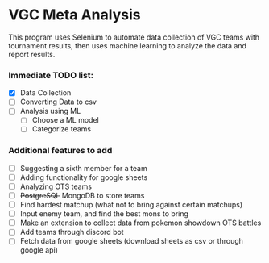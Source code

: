 # VGC Meta Analysis

This program uses Selenium to automate data collection of VGC teams with tournament results, then uses machine learning to analyze the data and report results.

### Immediate TODO list:
- [x] Data Collection
- [ ] Converting Data to csv
- [ ] Analysis using ML
    - [ ] Choose a ML model
    - [ ] Categorize teams

### Additional features to add
- [ ] Suggesting a sixth member for a team
- [ ] Adding functionality for google sheets
- [ ] Analyzing OTS teams
- [ ] ~~PostgreSQL~~ MongoDB to store teams
- [ ] Find hardest matchup (what not to bring against certain matchups)
- [ ] Input enemy team, and find the best mons to bring
- [ ] Make an extension to collect data from pokemon showdown OTS battles
- [ ] Add teams through discord bot
- [ ] Fetch data from google sheets (download sheets as csv or through google api)